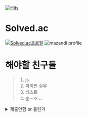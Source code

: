 [![Hits](https://hits.seeyoufarm.com/api/count/incr/badge.svg?url=https%3A%2F%2Fgithub.com%2Fplaaat%2Fboj_practice_plaaat%2F&count_bg=%2380E5D5&title_bg=%23555555&icon=&icon_color=%23E7E7E7&title=%EB%98%91%EB%98%91%21&edge_flat=false)](https://hits.seeyoufarm.com)
# Solved.ac
[![Solved.ac프로필](http://mazassumnida.wtf/api/v2/generate_badge?boj=plaaat0102)](https://solved.ac/plaaat0102)
![mazandi profile](http://mazandi.herokuapp.com/api?handle=plaaat0102&theme=warm)
# 해야할 친구들 
> 1. js
> 2. 파이썬 실무
> 3. 러스트
> 4. 순ㅡㅇ....

<details>
  <summary>제출안함 or 틀린거</summary>

  ### 제출 안함
  > 탐색중..
  ### 틀린거
  > 탐색중..

</details>
